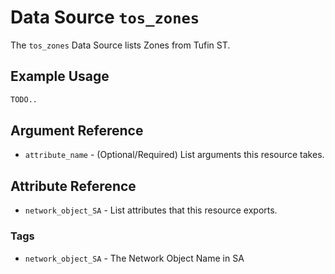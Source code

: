 # Data Source `tos_zones`

The `tos_zones` Data Source lists Zones from Tufin ST.

## Example Usage

```terraform
TODO..
```

## Argument Reference

* `attribute_name` - (Optional/Required) List arguments this resource takes.




## Attribute Reference

* `network_object_SA` - List attributes that this resource exports.

### Tags

- `network_object_SA` - The Network Object Name in SA
